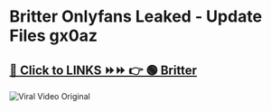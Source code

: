 
 # Britter Onlyfans Leaked - Update Files gx0az

## <h2><a href="https://clipsfans.com/Britter&ref=git">🔗 Click to LINKS ⏩⏩ 👉 🟢 Britter </a></h2>

<a href="https://clipsfans.com/Britter&ref=git" rel="nofollow" data-target="animated-image.originalLink"><img src="https://i.ibb.co.com/xMMVF88/686577567.gif" alt="Viral Video Original" style="max-width: 100%; display: inline-block;" data-target="animated-image.originalImage"></a>

